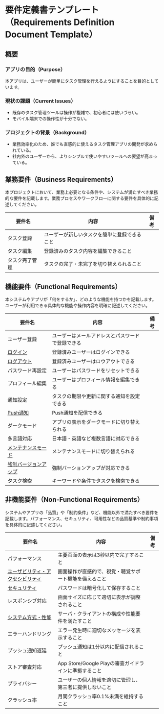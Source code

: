 <!--
このドキュメントは要件定義書のテンプレートです。

【使い方】
- 本テンプレートはプロジェクトの要件定義を整理・共有するためのものです。
- 機能要件・非機能要件・業務要件・権限要件をカテゴリごとに記載してください。
- 各要件には「要件名」「内容」「備考」などを明記してください。
- サンプルを参考に、必要な要件を追加・修正してください。
- 用語や表現の統一、重複の回避に注意してください。

【カラム説明】
| 要件名 | 内容 | 備考 |
|-|-|-|
| 要件の名称 | 要件の詳細説明 | 補足事項や関連情報 |
-->

# 要件定義書テンプレート（Requirements Definition Document Template）

## 概要

<!--
このセクションには、プロジェクト全体の概要を記載してください。
- アプリやシステムの目的、現状の課題、プロジェクトの背景などをサブセクションとして整理してください。
- 各サブセクションの内容は具体的かつ明確に記載してください。
- サンプル文を参考に、プロジェクトごとにカスタマイズしてください。
-->

### アプリの目的（Purpose）

本アプリは、ユーザーが簡単にタスク管理を行えるようにすることを目的としています。

### 現状の課題（Current Issues）

- 既存のタスク管理ツールは操作が複雑で、初心者には使いづらい。
- モバイル端末での操作性が十分でない。

### プロジェクトの背景（Background）

- 業務効率化のため、誰でも直感的に使えるタスク管理アプリの開発が求められている。
- 社内外のユーザーから、よりシンプルで使いやすいツールへの要望が高まっている。

## 業務要件（Business Requirements）

本プロジェクトにおいて、業務上必要となる条件や、システムが満たすべき業務的な要件を記載します。業務プロセスやワークフローに関する要件を具体的に記述してください。

<!--
このセクションには、業務上必要となる要件や、システムが満たすべき業務的な条件を記載してください。
- 例としてよくある業務要件を記載しています。不要なものは削除し、必要に応じて追加・修正してください。
- 各要件の内容は具体的かつ明確に記載してください。
- 詳細な設計がある場合は、要件名から詳細設計ドキュメントへのリンクを貼ってください。
-->

| 要件名| 内容 | 備考 |
|-|-|-|
| タスク登録 | ユーザーが新しいタスクを簡単に登録できること | |
| タスク編集 | 登録済みのタスク内容を編集できること | |
| タスク完了管理 | タスクの完了・未完了を切り替えられること | |

## 機能要件（Functional Requirements）

本システムやアプリが「何をするか」、どのような機能を持つかを記載します。ユーザーが利用できる具体的な機能や操作内容を明確に記述してください。

<!--
このセクションには、システムやアプリが「何をするか」を記載してください。
- 例としてよくある機能要件を記載しています。不要なものは削除し、必要に応じて追加・修正してください。
- 具体的な機能や操作に関する要件を記載します。
- 詳細な設計がある場合は、要件名から詳細設計ドキュメントへのリンクを貼ってください。
-->

| 要件名 | 内容 | 備考 |
|-|-|-|
| ユーザー登録 | ユーザーはメールアドレスとパスワードで登録できる | |
| [ログイン] | 登録済みユーザーはログインできる | |
| [ログアウト] | 登録済みユーザーはロウアウトできる | |
| パスワード再設定 | ユーザーはパスワードをリセットできる | |
| プロフィール編集 | ユーザーはプロフィール情報を編集できる | |
| 通知設定 | タスクの期限や更新に関する通知を設定できる  | |
| [Push通知] | Push通知を配信できる  | |
| ダークモード | アプリの表示をダークモードに切り替えられる | |
| 多言語対応 | 日本語・英語など複数言語に対応できる | |
| [メンテナンスモード] | メンテナンスモードに切り替えられる | |
| [強制バージョンアップ]| 強制バーションアップが対応できる | |
| タスク検索 | キーワードや条件でタスクを検索できる | |

## 非機能要件（Non-Functional Requirements）

システムやアプリの「品質」や「制約条件」など、機能以外で満たすべき要件を記載します。パフォーマンス、セキュリティ、可用性などの品質基準や制約事項を具体的に記述してください。

<!--
このセクションには、システムやアプリの「品質」や「制約条件」などを記載してください。
- 例としてよくある非機能要件を記載しています。不要なものは削除し、必要に応じて追加・修正してください。
- パフォーマンス、セキュリティ、可用性などの品質要件を記載します。
- 詳細な設計がある場合は、要件名から詳細設計ドキュメントへのリンクを貼ってください。
-->

| 要件名| 内容 | 備考 |
|-|-|-|
| パフォーマンス | 主要画面の表示は3秒以内で完了すること | |
| [ユーザビリティ・アクセシビリティ] | 画面操作が直感的で、視覚・聴覚サポート機能を備えること | |
| [セキュリティ] | パスワードは暗号化して保存すること | |
| レスポンシブ対応 | 画面サイズに応じて適切に表示が調整されること | |
| [システム方式・性能]| サーバ・クライアントの構成や性能要件を満たすこと | |
| エラーハンドリング | エラー発生時に適切なメッセージを表示すること | |
| プッシュ通知遅延 | プッシュ通知は1分以内に配信されること | |
| ストア審査対応 | App Store/Google Playの審査ガイドラインに準拠すること | |
| プライバシー | ユーザーの個人情報を適切に管理し、第三者に提供しないこと | |
| クラッシュ率 | 月間クラッシュ率0.1%未満を維持すること | |

<!--
- 必要に応じて「業務要件」「外部インターフェース要件」などのセクションも追加してください。
- 各要件のIDや名称はプロジェクトのルールに従って命名してください。
- 本テンプレートをもとに、プロジェクトごとにカスタマイズしてご利用ください。
-->

<!-- Links -->

<!-- 機能要件 -->

[ログイン]: login.md
[ログアウト]: logout.md
[Push通知]: push_notification.md
[メンテナンスモード]: docs/hoge.md
[強制バージョンアップ]: docs/hoge.md

<!-- 非機能要件 -->
[ユーザビリティ・アクセシビリティ]: usability.md
[セキュリティ]: docs/hoge.md
[システム方式・性能]: docs/hoge.md
